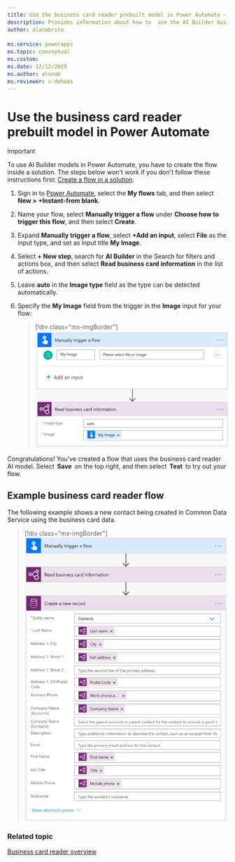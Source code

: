 ```yaml
---
title: Use the business card reader prebuilt model in Power Automate - AI Builder | Microsoft Docs
description: Provides information about how to  use the AI Builder business card reader prebuilt model in Power Automate
author: alanabrito

ms.service: powerapps
ms.topic: conceptual
ms.custom: 
ms.date: 12/12/2019
ms.author: alanab
ms.reviewer: v-dehaas
---
```


# Use the business card reader prebuilt model in Power Automate

> [!IMPORTANT]
 > To use AI Builder models in Power Automate, you have to create the flow inside a solution. The steps below won't work if you don't follow these instructions first: [Create a flow in a solution](/flow/create-flow-solution).

1. Sign in to [Power Automate](https://flow.microsoft.com/), select the **My flows** tab, and then select **New > +Instant-from blank**.
1. Name your flow, select **Manually trigger a flow** under **Choose how to trigger this flow**, and then select **Create**.
1. Expand **Manually trigger a flow**, select **+Add an input**, select **File** as the input type, and set as input title **My Image**.
1.	Select **+ New step**, search for **AI Builder** in the Search for filters and actions box, and then select **Read business card information** in the list of actions.
1. Leave **auto** in the **Image type** field as the type can be detected automatically.
1. Specify the **My Image** field from the trigger in the **Image** input for your flow:

    > [!div class="mx-imgBorder"]
    > ![Specify my image](media/flow-bcr.png "Specify my image")


Congratulations! You've created a flow that uses the business card reader AI model. Select  **Save**  on the top right, and then select  **Test**  to try out your flow.

## Example business card reader flow
The following example shows a new contact being created in Common Data Service using the business card data.

   > [!div class="mx-imgBorder"]
   > !['Create new record' screen](media/flow-business-card-overview-2.png "'Create new record' screen")


### Related topic

[Business card reader overview](prebuilt-business-card.md)
